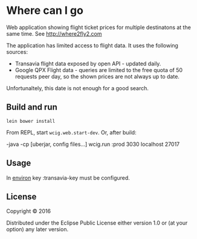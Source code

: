 # Where can I go

Web application showing flight ticket prices for multiple destinatons at the same time. See http://where2fly2.com

The application has limited access to flight data. It uses the following sources:
*  Transavia flight data exposed by open API - updated daily.
* Google QPX Flight data - queries are limited to the free quota of 50 requests peer day, so the shown prices are not always up to date.

Unfortunaltely, this date is not enough for a good search.

## Build and run

    lein bower install
    
From REPL, start `wcig.web.start-dev`.
Or, after build:

   -java -cp [uberjar, config files...] wcig.run :prod 3030 localhost 27017

## Usage

In [environ](https://github.com/weavejester/environ) key :transavia-key must be configured.  

## License

Copyright © 2016

Distributed under the Eclipse Public License either version 1.0 or (at
your option) any later version.
